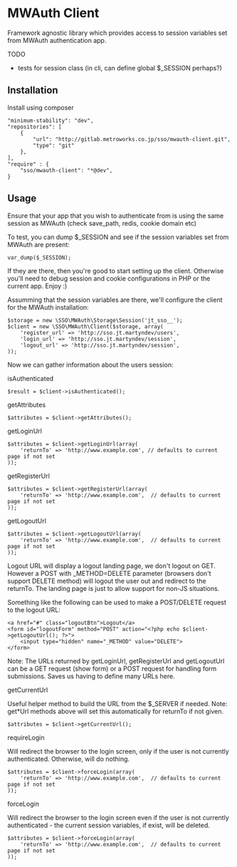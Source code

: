 # MWAuth Client #

Framework agnostic library which provides access to session variables set from MWAuth authentication app.

TODO

* tests for session class (in cli, can define global $_SESSION perhaps?)

## Installation ##

Install using composer

```
"minimum-stability": "dev",
"repositories": [
    {
        "url": "http://gitlab.metroworks.co.jp/sso/mwauth-client.git",
        "type": "git"
    },
],
"require" : {
    "sso/mwauth-client": "*@dev",
}
```

## Usage ##

Ensure that your app that you wish to authenticate from is using the same session as MWAuth (check save_path, redis, cookie domain etc)

To test, you can dump $_SESSION and see if the session variables set from MWAuth are present:

```
var_dump($_SESSION);
```

If they are there, then you're good to start setting up the client. Otherwise you'll need to debug session and cookie configurations in PHP or the current app. Enjoy :)

Assumming that the session variables are there, we'll configure the client for the MWAuth installation:

```
$storage = new \SSO\MWAuth\Storage\Session('jt_sso__');
$client = new \SSO\MWAuth\Client($storage, array(
    'register_url' => 'http://sso.jt.martyndev/users',
    'login_url' => 'http://sso.jt.martyndev/session',
    'logout_url' => 'http://sso.jt.martyndev/session',
));
```

Now we can gather information about the users session:

isAuthenticated

```
$result = $client->isAuthenticated();
```

getAttributes

```
$attributes = $client->getAttributes();
```

getLoginUrl

```
$attributes = $client->getLoginUrl(array(
    'returnTo' => 'http://www.example.com', // defaults to current page if not set
));
```

getRegisterUrl

```
$attributes = $client->getRegisterUrl(array(
    'returnTo' => 'http://www.example.com',  // defaults to current page if not set
));
```

getLogoutUrl

```
$attributes = $client->getLogoutUrl(array(
    'returnTo' => 'http://www.example.com',  // defaults to current page if not set
));
```

Logout URL will display a logout landing page, we don't logout on GET. However a POST with
_METHOD=DELETE parameter (browsers don't support DELETE method) will logout the user out and
redirect to the returnTo. The landing page is just to allow support for non-JS situations.

Something like the following can be used to make a POST/DELETE request to the logout URL:

```
<a href="#" class="logoutBtn">Logout</a>
<form id="logoutForm" method="POST" action="<?php echo $client->getLogoutUrl(); ?>">
    <input type="hidden" name="_METHOD" value="DELETE">
</form>
```

Note: The URLs returned by getLoginUrl, getRegisterUrl and getLogoutUrl can be a GET request (show form) or
a POST request for handling form submissions. Saves us having to define many URLs here.

getCurrentUrl

Useful helper method to build the URL from the $_SERVER if needed. Note: get*Url methods above will
set this automatically for returnTo if not given.

```
$attributes = $client->getCurrentUrl();
```

requireLogin

Will redirect the browser to the login screen, only if the user is not currently authenticated.
Otherwise, will do nothing.

```
$attributes = $client->forceLogin(array(
    'returnTo' => 'http://www.example.com',  // defaults to current page if not set
));
```

forceLogin

Will redirect the browser to the login screen even if the user is not currently
authenticated - the current session variables, if exist, will be deleted.

```
$attributes = $client->forceLogin(array(
    'returnTo' => 'http://www.example.com',  // defaults to current page if not set
));
```
